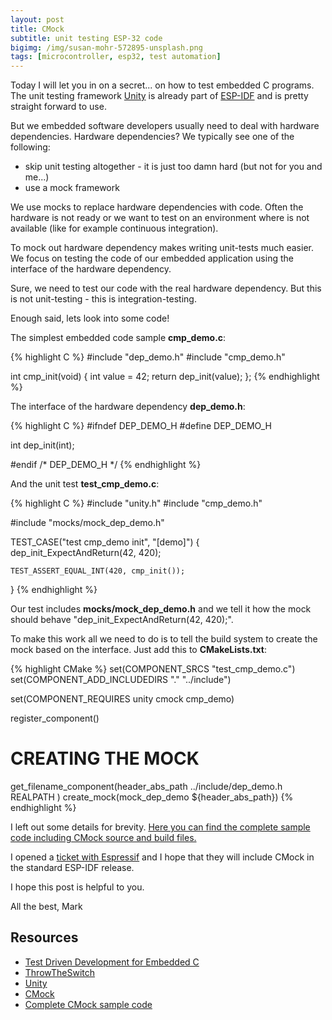 ```yaml
---
layout: post
title: CMock
subtitle: unit testing ESP-32 code
bigimg: /img/susan-mohr-572895-unsplash.png
tags: [microcontroller, esp32, test automation]
---
```


Today I will let you in on a secret... on how to test embedded C programs. The unit testing framework [Unity](https://github.com/ThrowTheSwitch/Unity) is already part of [ESP-IDF](https://github.com/espressif/esp-idf) and is pretty straight forward to use.

But we embedded software developers usually need to deal with hardware dependencies. Hardware dependencies? We typically see one of the following:

* skip unit testing altogether - it is just too damn hard (but not for you and me...)
* use a mock framework

We use mocks to replace hardware dependencies with code. Often the hardware is not ready or we want to test on an environment where is not available (like for example continuous integration).

To mock out hardware dependency makes writing unit-tests much easier. We focus on testing the code of our embedded application using the interface of the hardware dependency.

Sure, we need to test our code with the real hardware dependency. But this is not unit-testing - this is integration-testing.

Enough said, lets look into some code!

The simplest embedded code sample **cmp_demo.c**:

{% highlight C %}
#include "dep_demo.h"
#include "cmp_demo.h"

int cmp_init(void) {
    int value = 42;
    return dep_init(value);
};
{% endhighlight %}

The interface of the hardware dependency **dep_demo.h**:

{% highlight C %}
#ifndef DEP_DEMO_H
#define DEP_DEMO_H

int dep_init(int);

#endif /* DEP_DEMO_H */
{% endhighlight %}


And the unit test **test_cmp_demo.c**:

{% highlight C %}
#include "unity.h"
#include "cmp_demo.h"

#include "mocks/mock_dep_demo.h"

TEST_CASE("test cmp_demo init", "[demo]")
{
    dep_init_ExpectAndReturn(42, 420);

    TEST_ASSERT_EQUAL_INT(420, cmp_init());
}
{% endhighlight %}

Our test includes **mocks/mock_dep_demo.h** and we tell it how the mock should behave "dep_init_ExpectAndReturn(42, 420);".

To make this work all we need to do is to tell the build system to create the mock based on the interface. Just add this to **CMakeLists.txt**:

{% highlight CMake %}
set(COMPONENT_SRCS "test_cmp_demo.c")
set(COMPONENT_ADD_INCLUDEDIRS "." "../include")

set(COMPONENT_REQUIRES unity cmock cmp_demo)

register_component()

#  CREATING THE MOCK  #
get_filename_component(header_abs_path ../include/dep_demo.h REALPATH )
create_mock(mock_dep_demo ${header_abs_path})
{% endhighlight %}

I left out some details for brevity. [Here you can find the complete sample code including CMock source and build files.](https://github.com/finklabs/esp32/tree/master/cmock_demo)

I opened a [ticket with Espressif](https://github.com/espressif/esp-idf/issues/2900) and I hope that they will include CMock in the standard ESP-IDF release.

I hope this post is helpful to you.

All the best, Mark

## Resources

* [Test Driven Development for Embedded C](https://www.amazon.com/Driven-Development-Embedded-Pragmatic-Programmers/dp/193435662X/)
* [ThrowTheSwitch](http://www.throwtheswitch.org/)
* [Unity](https://github.com/ThrowTheSwitch/Unity)
* [CMock](https://github.com/ThrowTheSwitch/CMock)
* [Complete CMock sample code](https://github.com/finklabs/esp32/tree/master/cmock_demo)
